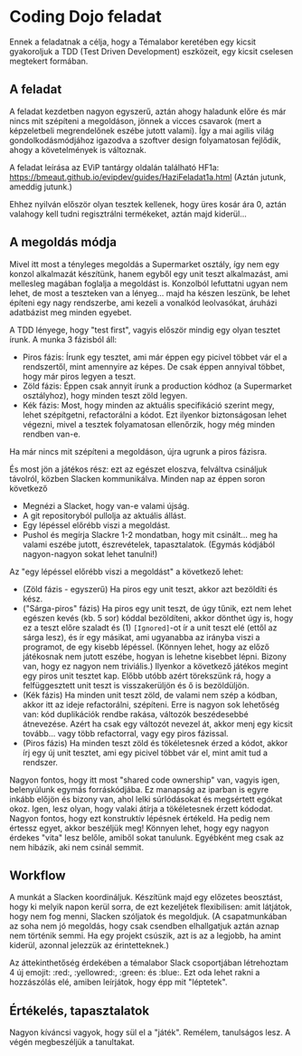 # Coding Dojo feladat
Ennek a feladatnak a célja, hogy a Témalabor keretében egy kicsit gyakoroljuk a TDD (Test Driven Development) eszközeit, egy kicsit cselesen megtekert formában.

## A feladat

A feladat kezdetben nagyon egyszerű, aztán ahogy haladunk előre és már nincs mit szépíteni a megoldáson, jönnek a vicces csavarok (mert a képzeletbeli megrendelőnek eszébe jutott valami). Így a mai agilis világ gondolkodásmódjához igazodva a szoftver design folyamatosan fejlődik, ahogy a követelmények is változnak.

A feladat leírása az EViP tantárgy oldalán található HF1a:
https://bmeaut.github.io/evipdev/guides/HaziFeladat1a.html
(Aztán jutunk, ameddig jutunk.)

Ehhez nyilván először olyan tesztek kellenek, hogy üres kosár ára 0, aztán valahogy kell tudni regisztrálni termékeket, aztán majd kiderül...

## A megoldás módja

Mivel itt most a tényleges megoldás a Supermarket osztály, így nem egy konzol alkalmazát készítünk, hanem egyből egy unit teszt alkalmazást, ami mellesleg magában foglalja a megoldást is. Konzolból lefuttatni ugyan nem lehet, de most a teszteken van a lényeg... majd ha készen leszünk, be lehet építeni egy nagy rendszerbe, ami kezeli a vonalkód leolvasókat, áruházi adatbázist meg minden egyebet.

A TDD lényege, hogy "test first", vagyis először mindig egy olyan tesztet írunk. A munka 3 fázisból áll:

- Piros fázis: Írunk egy tesztet, ami már éppen egy picivel többet vár el a rendszertől, mint amennyire az képes. De csak éppen annyival többet, hogy már piros legyen a teszt.
- Zöld fázis: Éppen csak annyit írunk a production kódhoz (a Supermarket osztályhoz), hogy minden teszt zöld legyen.
- Kék fázis: Most, hogy minden az aktuális specifikáció szerint megy, lehet szépítgetni, refactorálni a kódot. Ezt ilyenkor biztonságosan lehet végezni, mivel a tesztek folyamatosan ellenőrzik, hogy még minden rendben van-e.

Ha már nincs mit szépíteni a megoldáson, újra ugrunk a piros fázisra.

És most jön a játékos rész: ezt az egészet eloszva, felváltva csináljuk távolról, közben Slacken kommunikálva. Minden nap az éppen soron következő

- Megnézi a Slacket, hogy van-e valami újság.
- A git repositoryból pullolja az aktuális állást.
- Egy lépéssel előrébb viszi a megoldást.
- Pushol és megírja Slackre 1-2 mondatban, hogy mit csinált... meg ha valami eszébe jutott, észrevételek, tapasztalatok. (Egymás kódjából nagyon-nagyon sokat lehet tanulni!)

Az "egy lépéssel előrébb viszi a megoldást" a következő lehet:

- (Zöld fázis - egyszerű) Ha piros egy unit teszt, akkor azt bezöldíti és kész.
- ("Sárga-piros" fázis) Ha piros egy unit teszt, de úgy tűnik, ezt nem lehet egészen kevés (kb. 5 sor) kóddal bezöldíteni, akkor dönthet úgy is, hogy ez a teszt előre szaladt és (1) `[Ignored]`-ot ír a unit teszt elé (ettől az sárga lesz), és ír egy másikat, ami ugyanabba az irányba viszi a programot, de egy kisebb lépéssel. (Könnyen lehet, hogy az előző játékosnak nem jutott eszébe, hogyan is lehetne kisebbet lépni. Bizony van, hogy ez nagyon nem triviális.) Ilyenkor a következő játékos megint egy piros unit tesztet kap. Előbb utóbb azért törekszünk rá, hogy a felfüggesztett unit teszt is visszakerüljön és ő is bezöldüljön.
- (Kék fázis) Ha minden unit teszt zöld, de valami nem szép a kódban, akkor itt az ideje refactorálni, szépíteni. Erre is nagyon sok lehetőség van: kód duplikációk rendbe rakása, változók beszédesebbé átnevezése. Azért ha csak egy változót nevezel át, akkor menj egy kicsit tovább... vagy több refactorral, vagy egy piros fázissal.
- (Piros fázis) Ha minden teszt zöld és tökéletesnek érzed a kódot, akkor írj egy új unit tesztet, ami egy picivel többet vár el, mint amit tud a rendszer.

Nagyon fontos, hogy itt most "shared code ownership" van, vagyis igen, belenyúlunk egymás forráskódjába. Ez manapság az iparban is egyre inkább előjön és bizony van, ahol lelki súrlódásokat és megsértett egókat okoz. Igen, lesz olyan, hogy valaki átírja a tökéletesnek érzett kódodat. Nagyon fontos, hogy ezt konstruktív lépésnek értékeld. Ha pedig nem értessz egyet, akkor beszéljük meg! Könnyen lehet, hogy egy nagyon érdekes "vita" lesz belőle, amiből sokat tanulunk. Egyébként meg csak az nem hibázik, aki nem csinál semmit.

## Workflow

A munkát a Slacken koordináljuk. Készítünk majd egy előzetes beosztást, hogy ki melyik napon kerül sorra, de ezt kezeljétek flexibilisen: amit látjátok, hogy nem fog menni, Slacken szóljatok és megoldjuk. (A csapatmunkában az soha nem jó megoldás, hogy csak csendben elhallgatjuk aztán aznap nem történik semmi. Ha egy projekt csúszik, azt is az a legjobb, ha amint kiderül, azonnal jelezzük az érintetteknek.)

Az áttekinthetőség érdekében a témalabor Slack csoportjában létrehoztam 4 új emojit: :red:, :yellowred:, :green: és :blue:. Ezt oda lehet rakni a hozzászólás elé, amiben leírjátok, hogy épp mit "léptetek".

## Értékelés, tapasztalatok

Nagyon kíváncsi vagyok, hogy sül el a "játék". Remélem, tanulságos lesz. A végén megbeszéljük a tanultakat.
